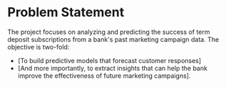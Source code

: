 # Problem Statement 
The project focuses on analyzing and predicting the success of term deposit subscriptions from a bank's past marketing campaign data. The objective is two-fold:
- [To build predictive models that forecast customer responses]
- [And more importantly, to extract insights that can help the bank improve the effectiveness of future marketing campaigns].

